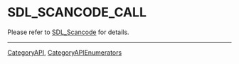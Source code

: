 # SDL_SCANCODE_CALL

Please refer to [SDL_Scancode](SDL_Scancode) for details.

----
[CategoryAPI](CategoryAPI), [CategoryAPIEnumerators](CategoryAPIEnumerators)

